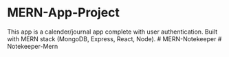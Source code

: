 ﻿# MERN-App-Project
This app is a calender/journal app complete with user authentication. Built with MERN stack (MongoDB, Express, React, Node).
#   M E R N - N o t e k e e p e r  
 #   N o t e k e e p e r - M e r n  
 
